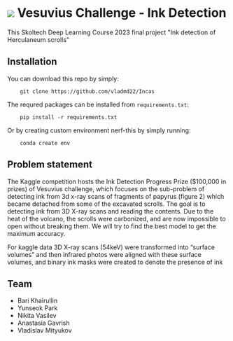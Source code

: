 #  ![](https://img.shields.io/badge/Kaggle-035a7d?style=for-the-badge&logo=kaggle&logoColor=white) Vesuvius Challenge - Ink Detection 

This Skoltech Deep Learning Course 2023 final project "Ink detection of Herculaneum scrolls"

## Installation

You can download this repo by simply:

        git clone https://github.com/vladmd22/Incas

The requred packages can be installed from ``requirements.txt``:

        pip install -r requirements.txt

Or by creating custom environment nerf-this by simply running:

        conda create env


## Problem statement

The Kaggle competition hosts the Ink Detection Progress Prize ($100,000 in prizes) of Vesuvius challenge, which focuses on the sub-problem of detecting ink from 3d x-ray scans of fragments of papyrus (figure 2) which became detached from some of the excavated scrolls.
The goal is to detecting ink from 3D X-ray scans and reading the contents.
Due to the heat of the volcano, the scrolls were carbonized, and are now impossible to open without breaking them.
We will try to find the best model to get the maximum accuracy.

For kaggle data 3D X-ray scans (54keV) were transformed into “surface volumes” and then infrared photos were aligned with these surface volumes, and binary ink masks were created to denote the presence of ink


## Team

+ Bari Khairullin
+ Yunseok Park
+ Nikita Vasilev
+ Anastasia Gavrish
+ Vladislav Mityukov
